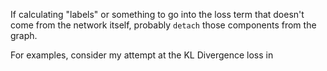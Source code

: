 If calculating "labels" or something to go into the loss term that doesn't come from the network itself, probably `detach` those components from the graph. 

For examples, consider my attempt at the KL Divergence loss in 
<!--stackedit_data:
eyJoaXN0b3J5IjpbNTA5ODcxMTAxXX0=
-->